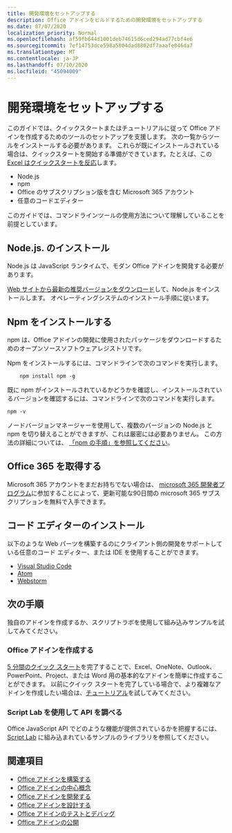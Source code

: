 ```yaml
---
title: 開発環境をセットアップする
description: Office アドインをビルドするための開発環境をセットアップする
ms.date: 07/07/2020
localization_priority: Normal
ms.openlocfilehash: af59fb644d1001deb74615d6ced294ad77cbf4e6
ms.sourcegitcommit: 7ef14753dce598a5804dad8802df7aaafe046da7
ms.translationtype: MT
ms.contentlocale: ja-JP
ms.lasthandoff: 07/10/2020
ms.locfileid: "45094009"
---
```

# <a name="set-up-your-development-environment"></a>開発環境をセットアップする

このガイドでは、クイックスタートまたはチュートリアルに従って Office アドインを作成するためのツールのセットアップを支援します。 次の一覧からツールをインストールする必要があります。 これらが既にインストールされている場合は、クイックスタートを開始する準備ができています。たとえば、この[Excel はクイックスタートを反応](../quickstarts/excel-quickstart-react.md)します。

- Node.js
- npm
- Office のサブスクリプション版を含む Microsoft 365 アカウント
- 任意のコードエディター

このガイドでは、コマンドラインツールの使用方法について理解していることを前提としています。 

## <a name="install-nodejs"></a>Node.js. のインストール

Node.js は JavaScript ランタイムで、モダン Office アドインを開発する必要があります。

[Web サイトから最新の推奨バージョンをダウンロード](https://nodejs.org)して、Node.js をインストールします。 オペレーティングシステムのインストール手順に従います。

## <a name="install-npm"></a>Npm をインストールする

npm は、Office アドインの開発に使用されたパッケージをダウンロードするためのオープンソースソフトウェアレジストリです。

Npm をインストールするには、コマンドラインで次のコマンドを実行します。

```command&nbsp;line
    npm install npm -g
```

既に npm がインストールされているかどうかを確認し、インストールされているバージョンを確認するには、コマンドラインで次のコマンドを実行します。

```command&nbsp;line
npm -v
```

ノードバージョンマネージャーを使用して、複数のバージョンの Node.js と npm を切り替えることができますが、これは厳密には必要ありません。 この方法の詳細については、 [「npm の手順」を参照してください](https://docs.npmjs.com/downloading-and-installing-node-js-and-npm)。

## <a name="get-office-365"></a>Office 365 を取得する

Microsoft 365 アカウントをまだお持ちでない場合は、 [microsoft 365 開発者プログラム](https://developer.microsoft.com/office/dev-program)に参加することによって、更新可能な90日間の microsoft 365 サブスクリプションを無料で入手できます。

## <a name="install-a-code-editor"></a>コード エディターのインストール

以下のような Web パーツを構築するのにクライアント側の開発をサポートしている任意のコード エディター、または IDE を使用することができます。

- [Visual Studio Code](https://code.visualstudio.com/)
- [Atom](https://atom.io)
- [Webstorm](https://www.jetbrains.com/webstorm)

## <a name="next-steps"></a>次の手順

独自のアドインを作成するか、スクリプトラボを使用して組み込みサンプルを試してみてください。

### <a name="create-an-office-add-in"></a>Office アドインを作成する

[5 分間のクイック スタート](/office/dev/add-ins/)を完了することで、Excel、OneNote、Outlook、PowerPoint、Project、または Word 用の基本的なアドインを簡単に作成することができます。 以前にクイック スタートを完了している場合で、より複雑なアドインを作成したい場合は、[チュートリアル](/office/dev/add-ins/)を試してみてください。

### <a name="explore-the-apis-with-script-lab"></a>Script Lab を使用して API を調べる

Office JavaScript API でどのような機能が提供されているかを把握するには、[Script Lab](explore-with-script-lab.md) に組み込まれているサンプルのライブラリを参照してください。

## <a name="see-also"></a>関連項目

- [Office アドインを構築する](../overview/office-add-ins-fundamentals.md)
- [Office アドインの中心概念](../overview/core-concepts-office-add-ins.md)
- [Office アドインを開発する](../develop/develop-overview.md)
- [Office アドインを設計する](../design/add-in-design.md)
- [Office アドインのテストとデバッグ](../testing/test-debug-office-add-ins.md)
- [Office アドインの公開](../publish/publish.md)
